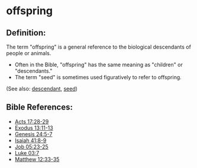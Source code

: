 # offspring #

## Definition: ##

The term "offspring" is a general reference to the biological descendants of people or animals.

* Often in the Bible, "offspring" has the same meaning as "children" or "descendants."
* The term "seed" is sometimes used figuratively to refer to offspring.

(See also: [descendant](../other/descendant.md), [seed](../kt/seed.md))

## Bible References: ##

* [Acts 17:28-29](https://door43.org/en/bible/notes/act/17/28)
* [Exodus 13:11-13](https://door43.org/en/bible/notes/exo/13/11)
* [Genesis 24:5-7](https://door43.org/en/bible/notes/gen/24/05)
* [Isaiah 41:8-9](https://door43.org/en/bible/notes/isa/41/08)
* [Job 05:23-25](https://door43.org/en/bible/notes/job/05/23)
* [Luke 03:7](https://door43.org/en/bible/notes/luk/03/07)
* [Matthew 12:33-35](https://door43.org/en/bible/notes/mat/12/33)

